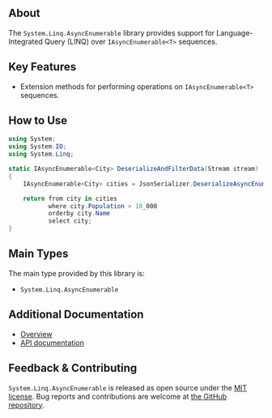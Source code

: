 ## About

The `System.Linq.AsyncEnumerable` library provides support for Language-Integrated Query (LINQ) over `IAsyncEnumerable<T>` sequences.

## Key Features

* Extension methods for performing operations on `IAsyncEnumerable<T>` sequences.

## How to Use

```C#
using System;
using System.IO;
using System.Linq;

static IAsyncEnumerable<City> DeserializeAndFilterData(Stream stream)
{
    IAsyncEnumerable<City> cities = JsonSerializer.DeserializeAsyncEnumerable<City>(stream);

    return from city in cities
           where city.Population > 10_000
           orderby city.Name
           select city;
}
```

## Main Types

The main type provided by this library is:

* `System.Linq.AsyncEnumerable`

## Additional Documentation

* [Overview](https://learn.microsoft.com/dotnet/csharp/linq/)
* [API documentation](https://learn.microsoft.com/dotnet/api/system.linq)

## Feedback & Contributing

`System.Linq.AsyncEnumerable` is released as open source under the [MIT license](https://licenses.nuget.org/MIT). Bug reports and contributions are welcome at [the GitHub repository](https://github.com/dotnet/runtime).
